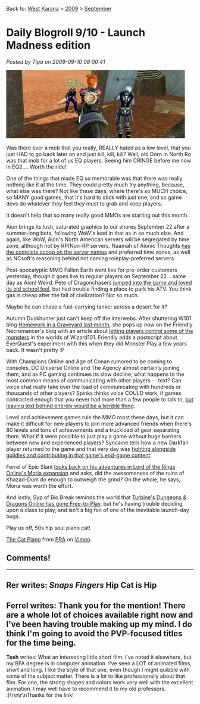 Back to: [West Karana](/posts/westkarana.md) > [2009](/posts/2009/westkarana.md) > [September](./westkarana.md)
# Daily Blogroll 9/10 - Launch Madness edition

*Posted by Tipa on 2009-09-10 08:00:41*

![Buh bye, Dorn](../../../uploads/2009/09/EverQuest2-2009-09-09-22-49-15-60.jpg "Buh bye, Dorn")

Was there ever a mob that you really, REALLY hated as a low level, that you just HAD to go back later on and just kill, kill, kill? Well, old Dorn in North Ro was that mob for a lot of us EQ players. Seeing him CRINGE before me now in EQ2.... Worth the ride!

One of the things that made EQ so memorable was that there was really nothing like it at the time. They could pretty much try anything, because, what else was there? Not like these days, where there's so MUCH choice, so MANY good games, that it's hard to stick with just one, and so game devs do whatever they feel they must to grab and keep players.

It doesn't help that so many really good MMOs are starting out this month.

Aion brings its lush, saturated graphics to our shores September 22 after a summer-long beta, following WoW's lead in that as in so much else. And again, like WoW, Aion's North American servers will be segregated by time zone, although not by RP/Non-RP servers. Naamah of Aionic Thoughts [has the complete scoop on the server names](http://aionicthoughts.wordpress.com/2009/09/09/list-of-aion-launch-day-servers/) and preferred time zones, as well as NCsoft's reasoning behind not naming roleplay-preferred servers.

Post-apocalyptic MMO Fallen Earth went live for pre-order customers yesterday, though it goes live to regular players on September 22... same day as Aion! Weird. Pete of Dragonchasers [jumped into the game and loved its old school feel](http://dragonchasers.com/2009/09/09/fallen-earth-day-1/), but had trouble finding a place to park his ATV. You think gas is cheap after the fall of civilization? Not so much.

Maybe he can chase a fuel-carrying tanker across a desert for it?

Autumn Duskhunter just can't keep off the interwebs. After shuttering W101 blog [Homework in a Graveyard last month](http://autumnaldusk.blogspot.com/), she pops up now on the Friendly Necromancer's blog with an article about [letting players control some of the monsters](http://thefriendlynecromancer.blogspot.com/2009/09/player-controlled-mobs-by-autumn.html) in the worlds of Wizard101. Friendly adds a postscript about EverQuest's experiment with this when they did Monster Play a few years back. It wasn't pretty :P

With Champions Online and Age of Conan rumored to be coming to consoles, DC Universe Online and The Agency almost certainly joining them, and as PC gaming continues its slow decline, what happens to the most common means of communicating with other players -- text? Can voice chat really take over the load of communicating with hundreds or thousands of other players? Spinks thinks voice COULD work, if games contracted enough that you never had more than a few people to talk to, [but leaving text behind entirely would be a terrible thing](http://spinksville.wordpress.com/2009/09/10/sorry-maam-i-dont-speak-text/).

Level and achievement games rule the MMO roost these days, but it can make it difficult for new players to join more advanced friends when there's 80 levels and tons of achievements and a truckload of gear separating them. What if it were possible to just play a game without huge barriers between new and experienced players? Syncaine tells how a new Darkfall player returned to the game and that very day was [fighting alongside guildies and contributing in that game's end-game content](http://syncaine.wordpress.com/2009/09/09/day-one-accessibility-from-an-unlikely-source/).

Ferrel of Epic Slant [looks back on his adventures in Lord of the Rings Online's Moria expansion](http://www.epicslant.com/2009/09/moria-review/) and asks, did the awesomeness of the ruins of Khazad-Dum do enough to outweigh the grind? On the whole, he says, Moria was worth the effort.

And lastly, Syp of Bio Break reminds the world that [Turbine's Dungeons & Dragons Online has gone Free-to-Play](http://biobreak.wordpress.com/2009/09/09/roll-a-20-ddo-is-free-to-play-for-all/), but he's having trouble deciding upon a class to play, and isn't a big fan of one of the inevitable launch-day bugs.

Play us off, 50s hip soul piano cat!

[The Cat Piano](http://vimeo.com/3985019) from [PRA](http://vimeo.com/user532199) on [Vimeo](http://vimeo.com).



## Comments!
---
**Rer** writes: *Snaps Fingers*  Hip Cat is Hip
---
**Ferrel** writes: Thank you for the mention! There are a whole lot of choices available right now and I've been having trouble making up my mind. I do think I'm going to avoid the PVP-focused titles for the time being.
---
**Tesh** writes: What an interesting little short film.  I've noted it elsewhere, but my BFA degree is in computer animation.  I've seen a LOT of animated films, short and long.  I like the style of that one, even though I might quibble with some of the subject matter.  There is a lot to like professionally about that film.  For one, the strong shapes and colors work very well with the excellent animation.  I may well have to recommend it to my old professors.  :)\r\n\r\nThanks for the link!
